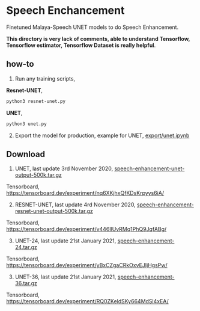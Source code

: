 # Speech Enchancement

Finetuned Malaya-Speech UNET models to do Speech Enhancement.

**This directory is very lack of comments, able to understand Tensorflow, Tensorflow estimator, Tensorflow Dataset is really helpful**.

## how-to

1. Run any training scripts,

**Resnet-UNET**,

```bash
python3 resnet-unet.py
```

**UNET**,

```bash
python3 unet.py
```

2. Export the model for production, example for UNET, [export/unet.ipynb](export/unet.ipynb)

## Download

1. UNET, last update 3rd November 2020, [speech-enhancement-unet-output-500k.tar.gz](https://f000.backblazeb2.com/file/malaya-speech-model/finetuned/speech-enhancement-unet-output-500k.tar.gz)

Tensorboard, https://tensorboard.dev/experiment/nq6XKjhxQfKDsKrpyys6iA/

2. RESNET-UNET, last update 4rd November 2020, [speech-enhancement-resnet-unet-output-500k.tar.gz](https://f000.backblazeb2.com/file/malaya-speech-model/finetuned/speech-enhancement-resnet-unet-output-500k.tar.gz)

Tensorboard, https://tensorboard.dev/experiment/v446IlUvRMq1PhQ9JqfABg/

3. UNET-24, last update 21st January 2021, [speech-enhancement-24.tar.gz](https://f000.backblazeb2.com/file/malaya-speech-model/pretrained/speech-enhancement-24.tar.gz)

Tensorboard, https://tensorboard.dev/experiment/yBxCZgaCRkOxvEJIjHgsPw/

3. UNET-36, last update 21st January 2021, [speech-enhancement-36.tar.gz](https://f000.backblazeb2.com/file/malaya-speech-model/pretrained/speech-enhancement-36.tar.gz)

Tensorboard, https://tensorboard.dev/experiment/RQ0ZKeldSKy664MdSl4xEA/